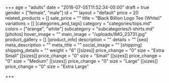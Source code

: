 +++
age = "adults"
date = "2018-07-05T11:52:34-05:00"
draft = true
gender = ["female", "male"]
id = ""
layout = "default"
price = 20
related_products = []
sale_price = ""
title = "Black Billion Logo Tee (White)"
variations = []
[categories_and_tags]
category = "categories/tops.md"
colors = ["orange", "white"]
subcategory = "subcategories/t-shirts.md"
[photos]
hover_image = ""
main_image = "/uploads/IMG_23731.jpg"
product_gallery = []
[product_info]
description = ""
details = ""
[seo]
meta_description = ""
meta_title = ""
social_image = ""
[shipping]
shipping_details = ""
weight = "6"
[[sizes]]
price_change = "0"
size = "Extra Small"
[[sizes]]
price_change = "0"
size = "Small"
[[sizes]]
price_change = "0"
size = "Medium"
[[sizes]]
price_change = "0"
size = "Large"
[[sizes]]
price_change = "0"
size = "Extra Large"

+++
